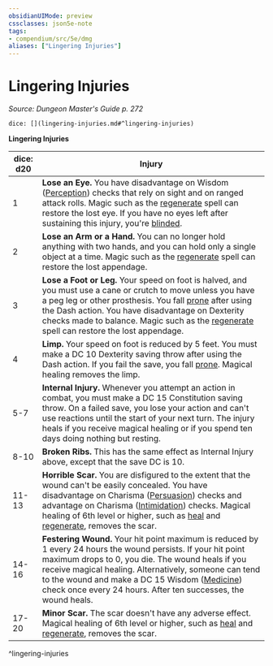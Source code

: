 ```yaml
---
obsidianUIMode: preview
cssclasses: json5e-note
tags:
- compendium/src/5e/dmg
aliases: ["Lingering Injuries"]
---
```

# Lingering Injuries
*Source: Dungeon Master's Guide p. 272* 

`dice: [](lingering-injuries.md#^lingering-injuries)`

**Lingering Injuries**

| dice: d20 | Injury |
|-----------|--------|
| 1 | **Lose an Eye.** You have disadvantage on Wisdom ([Perception](/2-Mechanics/CLI/rules/skills.md#Perception)) checks that rely on sight and on ranged attack rolls. Magic such as the [regenerate](/2-Mechanics/CLI/spells/regenerate.md) spell can restore the lost eye. If you have no eyes left after sustaining this injury, you're [blinded](/2-Mechanics/CLI/rules/conditions.md#blinded). |
| 2 | **Lose an Arm or a Hand.** You can no longer hold anything with two hands, and you can hold only a single object at a time. Magic such as the [regenerate](/2-Mechanics/CLI/spells/regenerate.md) spell can restore the lost appendage. |
| 3 | **Lose a Foot or Leg.** Your speed on foot is halved, and you must use a cane or crutch to move unless you have a peg leg or other prosthesis. You fall [prone](/2-Mechanics/CLI/rules/conditions.md#prone) after using the Dash action. You have disadvantage on Dexterity checks made to balance. Magic such as the [regenerate](/2-Mechanics/CLI/spells/regenerate.md) spell can restore the lost appendage. |
| 4 | **Limp.** Your speed on foot is reduced by 5 feet. You must make a DC 10 Dexterity saving throw after using the Dash action. If you fail the save, you fall [prone](/2-Mechanics/CLI/rules/conditions.md#prone). Magical healing removes the limp. |
| 5-7 | **Internal Injury.** Whenever you attempt an action in combat, you must make a DC 15 Constitution saving throw. On a failed save, you lose your action and can't use reactions until the start of your next turn. The injury heals if you receive magical healing or if you spend ten days doing nothing but resting. |
| 8-10 | **Broken Ribs.** This has the same effect as Internal Injury above, except that the save DC is 10. |
| 11-13 | **Horrible Scar.** You are disfigured to the extent that the wound can't be easily concealed. You have disadvantage on Charisma ([Persuasion](/2-Mechanics/CLI/rules/skills.md#Persuasion)) checks and advantage on Charisma ([Intimidation](/2-Mechanics/CLI/rules/skills.md#Intimidation)) checks. Magical healing of 6th level or higher, such as [heal](/2-Mechanics/CLI/spells/heal.md) and [regenerate](/2-Mechanics/CLI/spells/regenerate.md), removes the scar. |
| 14-16 | **Festering Wound.** Your hit point maximum is reduced by 1 every 24 hours the wound persists. If your hit point maximum drops to 0, you die. The wound heals if you receive magical healing. Alternatively, someone can tend to the wound and make a DC 15 Wisdom ([Medicine](/2-Mechanics/CLI/rules/skills.md#Medicine)) check once every 24 hours. After ten successes, the wound heals. |
| 17-20 | **Minor Scar.** The scar doesn't have any adverse effect. Magical healing of 6th level or higher, such as [heal](/2-Mechanics/CLI/spells/heal.md) and [regenerate](/2-Mechanics/CLI/spells/regenerate.md), removes the scar. |
^lingering-injuries